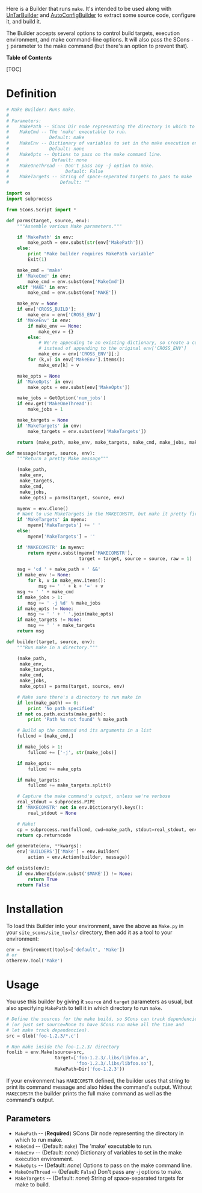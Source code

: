 Here is a Builder that runs `make`.  It's intended to be used along with [UnTarBuilder](UnTarBuilder) and [AutoConfigBuilder](AutoConfigBuilder) to extract some source code, configure it, and build it. 

The Builder accepts several options to control build targets, execution environment, and make command-line options.  It will also pass the SCons `-j` parameter to the make command (but there's an option to prevent that). 

**Table of Contents**

[TOC] 

# Definition

```python
# Make Builder: Runs make.
#
# Parameters:
#    MakePath -- SCons Dir node representing the directory in which to run make.  REQUIRED.
#    MakeCmd -- The 'make' executable to run.
#               Default: make
#    MakeEnv -- Dictionary of variables to set in the make execution environment.
#               Default: none
#    MakeOpts -- Options to pass on the make command line.
#                Default: none
#    MakeOneThread -- Don't pass any -j option to make.
#                     Default: False
#    MakeTargets -- String of space-seperated targets to pass to make
#                   Default: ""

import os
import subprocess

from SCons.Script import *

def parms(target, source, env):
    """Assemble various Make parameters."""

    if 'MakePath' in env:
        make_path = env.subst(str(env['MakePath']))
    else:
        print "Make builder requires MakePath variable"
        Exit(1)

    make_cmd = 'make'
    if 'MakeCmd' in env:
        make_cmd = env.subst(env['MakeCmd'])
    elif 'MAKE' in env:
        make_cmd = env.subst(env['MAKE'])

    make_env = None
    if env['CROSS_BUILD']:
        make_env = env['CROSS_ENV']
    if 'MakeEnv' in env:
        if make_env == None:
            make_env = {}
        else:
            # We're appending to an existing dictionary, so create a copy
            # instead of appending to the original env['CROSS_ENV']
            make_env = env['CROSS_ENV'][:]
        for (k,v) in env['MakeEnv'].items():
            make_env[k] = v

    make_opts = None
    if 'MakeOpts' in env:
        make_opts = env.subst(env['MakeOpts'])

    make_jobs = GetOption('num_jobs')
    if env.get('MakeOneThread'):
        make_jobs = 1

    make_targets = None
    if 'MakeTargets' in env:
        make_targets = env.subst(env['MakeTargets'])

    return (make_path, make_env, make_targets, make_cmd, make_jobs, make_opts)

def message(target, source, env):
    """Return a pretty Make message"""

    (make_path,
     make_env,
     make_targets,
     make_cmd,
     make_jobs,
     make_opts) = parms(target, source, env)

    myenv = env.Clone()
    # Want to use MakeTargets in the MAKECOMSTR, but make it pretty first.
    if 'MakeTargets' in myenv:
        myenv['MakeTargets'] += ' '
    else:
        myenv['MakeTargets'] = ''

    if 'MAKECOMSTR' in myenv:
        return myenv.subst(myenv['MAKECOMSTR'],
                           target = target, source = source, raw = 1)

    msg = 'cd ' + make_path + ' &&'
    if make_env != None:
        for k, v in make_env.items():
            msg += ' ' + k + '=' + v
    msg += ' ' + make_cmd
    if make_jobs > 1:
        msg += ' -j %d' % make_jobs
    if make_opts != None:
        msg += ' ' + ' '.join(make_opts)
    if make_targets != None:
        msg += ' ' + make_targets
    return msg

def builder(target, source, env):
    """Run make in a directory."""

    (make_path,
     make_env,
     make_targets,
     make_cmd,
     make_jobs,
     make_opts) = parms(target, source, env)

    # Make sure there's a directory to run make in
    if len(make_path) == 0:
        print 'No path specified'
    if not os.path.exists(make_path):
        print 'Path %s not found' % make_path

    # Build up the command and its arguments in a list
    fullcmd = [make_cmd,]

    if make_jobs > 1:
        fullcmd += ['-j', str(make_jobs)]

    if make_opts:
        fullcmd += make_opts

    if make_targets:
        fullcmd += make_targets.split()

    # Capture the make command's output, unless we're verbose
    real_stdout = subprocess.PIPE
    if 'MAKECOMSTR' not in env.Dictionary().keys():
        real_stdout = None

    # Make!
    cp = subprocess.run(fullcmd, cwd=make_path, stdout=real_stdout, env=make_env)
    return cp.returncode

def generate(env, **kwargs):
    env['BUILDERS']['Make'] = env.Builder(
        action = env.Action(builder, message))

def exists(env):
    if env.WhereIs(env.subst('$MAKE')) != None:
        return True
    return False
```

# Installation

To load this Builder into your environment, save the above as `Make.py` in your `site_scons/site_tools/` directory, then add it as a tool to your environment: 
```python
env = Environment(tools=['default', 'Make'])
# or
otherenv.Tool('Make')
```

# Usage

You use this builder by giving it `source` and `target` parameters as usual, but also specifying `MakePath` to tell it in which directory to run `make`. 

```python
# Define the sources for the make build, so SCons can track dependencies
# (or just set source=None to have SCons run make all the time and
# let make track dependencies).
src = Glob('foo-1.2.3/*.c')

# Run make inside the foo-1.2.3/ directory
foolib = env.Make(source=src,
                  target=['foo-1.2.3/.libs/libfoo.a',
                          'foo-1.2.3/.libs/libfoo.so'],
                  MakePath=Dir('foo-1.2.3'))
```
If your environment has `MAKECOMSTR` defined, the builder uses that string to print its command message and also hides the command's output.  Without `MAKECOMSTR` the builder prints the full make command as well as the command's output. 


## Parameters

* `MakePath` -- (**Required**) SCons Dir node representing the directory in which to run make. 
* `MakeCmd` -- (Default: `make`) The 'make' executable to run. 
* `MakeEnv` -- (Default: _none_) Dictionary of variables to set in the make execution environment. 
* `MakeOpts` -- (Default: _none_) Options to pass on the make command line. 
* `MakeOneThread` -- (Default: `False`) Don't pass any -j options to make. 
* `MakeTargets` -- (Default: _none_) String of space-separated targets for make to build. 
